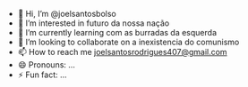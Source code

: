 - 👋 Hi, I’m @joelsantosbolso
- 👀 I’m interested in futuro da nossa nação 
- 🌱 I’m currently learning com as burradas da esquerda 
- 💞️ I’m looking to collaborate on a inexistencia do comunismo 
- 📫 How to reach me joelsantosrodrigues407@gmail.com
- 😄 Pronouns: ...
- ⚡ Fun fact: ...

<!---
JoelNunes88/JoelNunes88 is a ✨ special ✨ repository because its `README.md` (this file) appears on your GitHub profile.
You can click the Preview link to take a look at your changes.
--->
